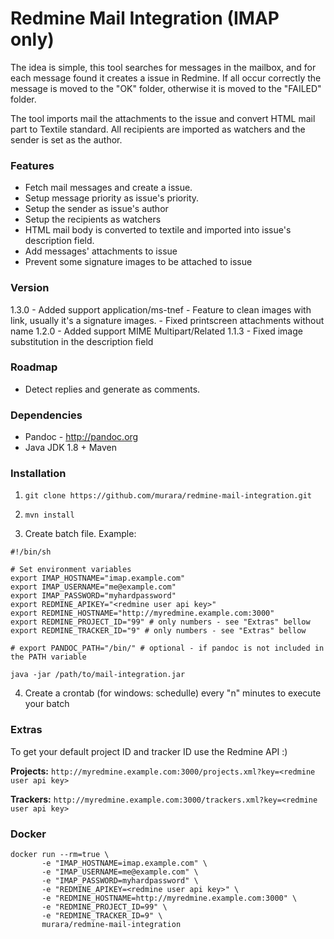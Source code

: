 # Redmine Mail Integration (IMAP only)
The idea is simple, this tool searches for messages in the mailbox, and for each message found it creates a issue in Redmine. If all occur correctly the message is moved to the "OK" folder, otherwise it is moved to the "FAILED" folder.

The tool imports mail the attachments to the issue and convert HTML mail part to Textile standard. All recipients are imported as watchers and the sender is set as the author.

### Features
* Fetch mail messages and create a issue.
* Setup message priority as issue's priority.
* Setup the sender as issue's author
* Setup the recipients as watchers
* HTML mail body is converted to textile and imported into issue's description field.
* Add messages' attachments to issue
* Prevent some signature images to be attached to issue

### Version
1.3.0 - Added support application/ms-tnef
      - Feature to clean images with link, usually it's a signature images.
      - Fixed printscreen attachments without name
1.2.0 - Added support MIME Multipart/Related
1.1.3 - Fixed image substitution in the description field

### Roadmap
* Detect replies and generate as comments.

### Dependencies
* Pandoc - http://pandoc.org
* Java JDK 1.8 + Maven

### Installation
1) ```git clone https://github.com/murara/redmine-mail-integration.git```

2) ```mvn install```

3) Create batch file. Example:

```
#!/bin/sh

# Set environment variables
export IMAP_HOSTNAME="imap.example.com"
export IMAP_USERNAME="me@example.com"
export IMAP_PASSWORD="myhardpassword"
export REDMINE_APIKEY="<redmine user api key>"
export REDMINE_HOSTNAME="http://myredmine.example.com:3000"
export REDMINE_PROJECT_ID="99" # only numbers - see "Extras" bellow
export REDMINE_TRACKER_ID="9" # only numbers - see "Extras" bellow

# export PANDOC_PATH="/bin/" # optional - if pandoc is not included in the PATH variable

java -jar /path/to/mail-integration.jar
```

4) Create a crontab (for windows: schedulle) every "n" minutes to execute your batch

### Extras
To get your default project ID and tracker ID use the Redmine API :)

**Projects:** ```http://myredmine.example.com:3000/projects.xml?key=<redmine user api key>```

**Trackers:** ```http://myredmine.example.com:3000/trackers.xml?key=<redmine user api key>```

### Docker

```
docker run --rm=true \
       -e "IMAP_HOSTNAME=imap.example.com" \
       -e "IMAP_USERNAME=me@example.com" \
       -e "IMAP_PASSWORD=myhardpassword" \
       -e "REDMINE_APIKEY=<redmine user api key>" \
       -e "REDMINE_HOSTNAME=http://myredmine.example.com:3000" \
       -e "REDMINE_PROJECT_ID=99" \
       -e "REDMINE_TRACKER_ID=9" \
       murara/redmine-mail-integration
``` 

